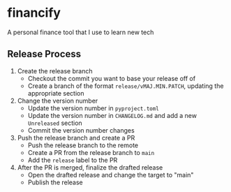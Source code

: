 # financify
A personal finance tool that I use to learn new tech

## Release Process

1. Create the release branch
    - Checkout the commit you want to base your release off of
    - Create a branch of the format `release/vMAJ.MIN.PATCH`, updating the appropriate section
2. Change the version number
    - Update the version number in `pyproject.toml`
    - Update the version number in `CHANGELOG.md` and add a new `Unreleased` section
    - Commit the version number changes
3. Push the release branch and create a PR
    - Push the release branch to the remote
    - Create a PR from the release branch to `main`
    - Add the `release` label to the PR
4. After the PR is merged, finalize the drafted release
    - Open the drafted release and change the target to "main"
    - Publish the release